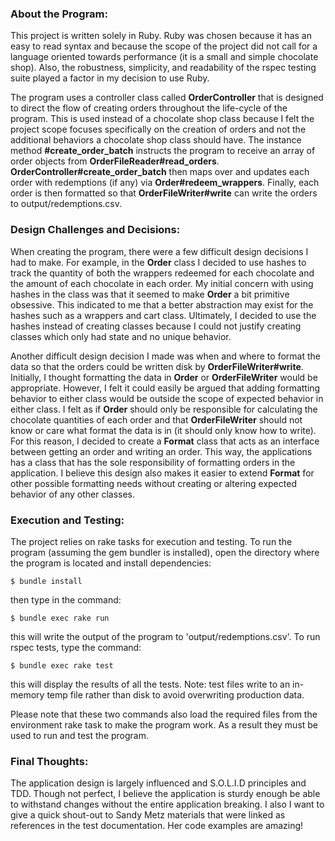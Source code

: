 ### About the Program:

This project is written solely in Ruby. Ruby was chosen because it has an easy to read syntax and because the scope of the project did not call for a language oriented towards performance (it is a small and simple chocolate shop). Also, the robustness, simplicity, and readability of the rspec testing suite played a factor in my decision to use Ruby.

The program uses a controller class called **OrderController** that is designed to direct the flow of creating orders throughout the life-cycle of the program. This is used instead of a chocolate shop class because I felt the project scope focuses specifically on the creation of orders and not the additional behaviors a chocolate shop class should have. The instance method **#create_order_batch** instructs the program to receive an array of order objects from **OrderFileReader#read_orders**. **OrderController#create_order_batch** then maps over and updates each order with redemptions (if any) via **Order#redeem_wrappers**. Finally, each order is then formatted so that **OrderFileWriter#write** can write the orders to output/redemptions.csv.


### Design Challenges and Decisions:

When creating the program, there were a few difficult design decisions I had to make. For example, in the **Order** class I decided to use hashes to track the quantity of both the wrappers redeemed for each chocolate and the amount of each chocolate in each order. My initial concern with using hashes in the class was that it seemed to make **Order** a bit primitive obsessive. This indicated to me that a better abstraction may exist for the hashes such as a wrappers and cart class. Ultimately, I decided to use the hashes instead of creating classes because I could not justify creating classes which only had state and no unique behavior.

Another difficult design decision I made was when and where to format the data so that the orders could be written disk by **OrderFileWriter#write**. Initially, I thought formatting the data in **Order** or **OrderFileWriter** would be appropriate. However, I felt it could easily be argued that adding formatting behavior to either class would be outside the scope of expected behavior in either class. I felt as if **Order** should only be responsible for calculating the chocolate quantities of each order and that **OrderFileWriter** should not know or care what format the data is in (it should only know how to write). For this reason, I decided to create a **Format** class that acts as an interface between getting an order and writing an order. This way, the applications has a class that has the sole responsibility of formatting orders in the application. I believe this design also makes it easier to extend **Format** for other possible formatting needs without creating or altering expected behavior of any other classes.


### Execution and Testing:

The project relies on rake tasks for execution and testing. To run the program (assuming the gem bundler is installed), open the directory where the program is located and install dependencies:

```
$ bundle install
```

then type in the command:

```
$ bundle exec rake run
```

this will write the output of the program to 'output/redemptions.csv'.
To run rspec tests, type the command:

```
$ bundle exec rake test
```

this will display the results of all the tests. Note: test files write to an in-memory temp file rather than disk to avoid overwriting production data.

Please note that these two commands also load the required files from the environment rake task to make the program work. As a result they must be used to run and test the program.

### Final Thoughts:

The application design is largely influenced and S.O.L.I.D principles and TDD. Though not perfect, I believe the application is sturdy enough be able to withstand changes without the entire application breaking. I also I want to give a quick shout-out to Sandy Metz materials that were linked as references in the test documentation. Her code examples are amazing!    
